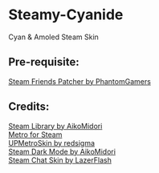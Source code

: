 # Steamy-Cyanide

Cyan &amp; Amoled Steam Skin

## Pre-requisite:
[Steam Friends Patcher by PhantomGamers](https://github.com/PhantomGamers/SFP/)

## Credits:
[Steam Library by AikoMidori](https://github.com/AikoMidori/steam-library)<br>
[Metro for Steam](https://metroforsteam.com/)<br>
[UPMetroSkin by redsigma](https://github.com/redsigma/UPMetroSkin)<br>
[Steam Dark Mode by AikoMidori](https://github.com/AikoMidori/steam-dark-mode)<br>
[Steam Chat Skin by LazerFlash](https://github.com/LaserFlash/steam-chat-skin)